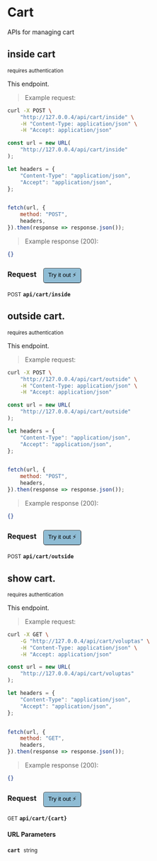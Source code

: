 # Cart

APIs for managing  cart

## inside cart

<small class="badge badge-darkred">requires authentication</small>

This endpoint.

> Example request:

```bash
curl -X POST \
    "http://127.0.0.4/api/cart/inside" \
    -H "Content-Type: application/json" \
    -H "Accept: application/json"
```

```javascript
const url = new URL(
    "http://127.0.0.4/api/cart/inside"
);

let headers = {
    "Content-Type": "application/json",
    "Accept": "application/json",
};


fetch(url, {
    method: "POST",
    headers,
}).then(response => response.json());
```


> Example response (200):

```json
{}
```
<div id="execution-results-POSTapi-cart-inside" hidden>
    <blockquote>Received response<span id="execution-response-status-POSTapi-cart-inside"></span>:</blockquote>
    <pre class="json"><code id="execution-response-content-POSTapi-cart-inside"></code></pre>
</div>
<div id="execution-error-POSTapi-cart-inside" hidden>
    <blockquote>Request failed with error:</blockquote>
    <pre><code id="execution-error-message-POSTapi-cart-inside"></code></pre>
</div>
<form id="form-POSTapi-cart-inside" data-method="POST" data-path="api/cart/inside" data-authed="1" data-hasfiles="0" data-headers='{"Content-Type":"application\/json","Accept":"application\/json"}' onsubmit="event.preventDefault(); executeTryOut('POSTapi-cart-inside', this);">
<h3>
    Request&nbsp;&nbsp;&nbsp;
        <button type="button" style="background-color: #8fbcd4; padding: 5px 10px; border-radius: 5px; border-width: thin;" id="btn-tryout-POSTapi-cart-inside" onclick="tryItOut('POSTapi-cart-inside');">Try it out ⚡</button>
    <button type="button" style="background-color: #c97a7e; padding: 5px 10px; border-radius: 5px; border-width: thin;" id="btn-canceltryout-POSTapi-cart-inside" onclick="cancelTryOut('POSTapi-cart-inside');" hidden>Cancel</button>&nbsp;&nbsp;
    <button type="submit" style="background-color: #6ac174; padding: 5px 10px; border-radius: 5px; border-width: thin;" id="btn-executetryout-POSTapi-cart-inside" hidden>Send Request 💥</button>
    </h3>
<p>
<small class="badge badge-black">POST</small>
 <b><code>api/cart/inside</code></b>
</p>
<p>
<label id="auth-POSTapi-cart-inside" hidden>Authorization header: <b><code>Bearer </code></b><input type="text" name="Authorization" data-prefix="Bearer " data-endpoint="POSTapi-cart-inside" data-component="header"></label>
</p>
</form>


## outside cart.

<small class="badge badge-darkred">requires authentication</small>

This endpoint.

> Example request:

```bash
curl -X POST \
    "http://127.0.0.4/api/cart/outside" \
    -H "Content-Type: application/json" \
    -H "Accept: application/json"
```

```javascript
const url = new URL(
    "http://127.0.0.4/api/cart/outside"
);

let headers = {
    "Content-Type": "application/json",
    "Accept": "application/json",
};


fetch(url, {
    method: "POST",
    headers,
}).then(response => response.json());
```


> Example response (200):

```json
{}
```
<div id="execution-results-POSTapi-cart-outside" hidden>
    <blockquote>Received response<span id="execution-response-status-POSTapi-cart-outside"></span>:</blockquote>
    <pre class="json"><code id="execution-response-content-POSTapi-cart-outside"></code></pre>
</div>
<div id="execution-error-POSTapi-cart-outside" hidden>
    <blockquote>Request failed with error:</blockquote>
    <pre><code id="execution-error-message-POSTapi-cart-outside"></code></pre>
</div>
<form id="form-POSTapi-cart-outside" data-method="POST" data-path="api/cart/outside" data-authed="1" data-hasfiles="0" data-headers='{"Content-Type":"application\/json","Accept":"application\/json"}' onsubmit="event.preventDefault(); executeTryOut('POSTapi-cart-outside', this);">
<h3>
    Request&nbsp;&nbsp;&nbsp;
        <button type="button" style="background-color: #8fbcd4; padding: 5px 10px; border-radius: 5px; border-width: thin;" id="btn-tryout-POSTapi-cart-outside" onclick="tryItOut('POSTapi-cart-outside');">Try it out ⚡</button>
    <button type="button" style="background-color: #c97a7e; padding: 5px 10px; border-radius: 5px; border-width: thin;" id="btn-canceltryout-POSTapi-cart-outside" onclick="cancelTryOut('POSTapi-cart-outside');" hidden>Cancel</button>&nbsp;&nbsp;
    <button type="submit" style="background-color: #6ac174; padding: 5px 10px; border-radius: 5px; border-width: thin;" id="btn-executetryout-POSTapi-cart-outside" hidden>Send Request 💥</button>
    </h3>
<p>
<small class="badge badge-black">POST</small>
 <b><code>api/cart/outside</code></b>
</p>
<p>
<label id="auth-POSTapi-cart-outside" hidden>Authorization header: <b><code>Bearer </code></b><input type="text" name="Authorization" data-prefix="Bearer " data-endpoint="POSTapi-cart-outside" data-component="header"></label>
</p>
</form>


## show cart.

<small class="badge badge-darkred">requires authentication</small>

This endpoint.

> Example request:

```bash
curl -X GET \
    -G "http://127.0.0.4/api/cart/voluptas" \
    -H "Content-Type: application/json" \
    -H "Accept: application/json"
```

```javascript
const url = new URL(
    "http://127.0.0.4/api/cart/voluptas"
);

let headers = {
    "Content-Type": "application/json",
    "Accept": "application/json",
};


fetch(url, {
    method: "GET",
    headers,
}).then(response => response.json());
```


> Example response (200):

```json
{}
```
<div id="execution-results-GETapi-cart--cart-" hidden>
    <blockquote>Received response<span id="execution-response-status-GETapi-cart--cart-"></span>:</blockquote>
    <pre class="json"><code id="execution-response-content-GETapi-cart--cart-"></code></pre>
</div>
<div id="execution-error-GETapi-cart--cart-" hidden>
    <blockquote>Request failed with error:</blockquote>
    <pre><code id="execution-error-message-GETapi-cart--cart-"></code></pre>
</div>
<form id="form-GETapi-cart--cart-" data-method="GET" data-path="api/cart/{cart}" data-authed="1" data-hasfiles="0" data-headers='{"Content-Type":"application\/json","Accept":"application\/json"}' onsubmit="event.preventDefault(); executeTryOut('GETapi-cart--cart-', this);">
<h3>
    Request&nbsp;&nbsp;&nbsp;
        <button type="button" style="background-color: #8fbcd4; padding: 5px 10px; border-radius: 5px; border-width: thin;" id="btn-tryout-GETapi-cart--cart-" onclick="tryItOut('GETapi-cart--cart-');">Try it out ⚡</button>
    <button type="button" style="background-color: #c97a7e; padding: 5px 10px; border-radius: 5px; border-width: thin;" id="btn-canceltryout-GETapi-cart--cart-" onclick="cancelTryOut('GETapi-cart--cart-');" hidden>Cancel</button>&nbsp;&nbsp;
    <button type="submit" style="background-color: #6ac174; padding: 5px 10px; border-radius: 5px; border-width: thin;" id="btn-executetryout-GETapi-cart--cart-" hidden>Send Request 💥</button>
    </h3>
<p>
<small class="badge badge-green">GET</small>
 <b><code>api/cart/{cart}</code></b>
</p>
<p>
<label id="auth-GETapi-cart--cart-" hidden>Authorization header: <b><code>Bearer </code></b><input type="text" name="Authorization" data-prefix="Bearer " data-endpoint="GETapi-cart--cart-" data-component="header"></label>
</p>
<h4 class="fancy-heading-panel"><b>URL Parameters</b></h4>
<p>
<b><code>cart</code></b>&nbsp;&nbsp;<small>string</small>  &nbsp;
<input type="text" name="cart" data-endpoint="GETapi-cart--cart-" data-component="url" required  hidden>
<br>
</p>
</form>



